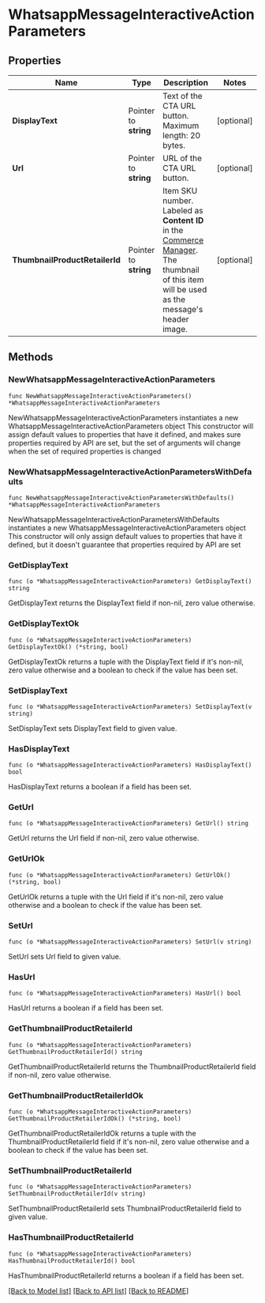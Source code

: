 # WhatsappMessageInteractiveActionParameters

## Properties

Name | Type | Description | Notes
------------ | ------------- | ------------- | -------------
**DisplayText** | Pointer to **string** | Text of the CTA URL button. Maximum length: 20 bytes. | [optional] 
**Url** | Pointer to **string** | URL of the CTA URL button. | [optional] 
**ThumbnailProductRetailerId** | Pointer to **string** | Item SKU number. Labeled as **Content ID** in the [Commerce Manager](https://business.facebook.com/commerce). The thumbnail of this item will be used as the message&#39;s header image. | [optional] 

## Methods

### NewWhatsappMessageInteractiveActionParameters

`func NewWhatsappMessageInteractiveActionParameters() *WhatsappMessageInteractiveActionParameters`

NewWhatsappMessageInteractiveActionParameters instantiates a new WhatsappMessageInteractiveActionParameters object
This constructor will assign default values to properties that have it defined,
and makes sure properties required by API are set, but the set of arguments
will change when the set of required properties is changed

### NewWhatsappMessageInteractiveActionParametersWithDefaults

`func NewWhatsappMessageInteractiveActionParametersWithDefaults() *WhatsappMessageInteractiveActionParameters`

NewWhatsappMessageInteractiveActionParametersWithDefaults instantiates a new WhatsappMessageInteractiveActionParameters object
This constructor will only assign default values to properties that have it defined,
but it doesn't guarantee that properties required by API are set

### GetDisplayText

`func (o *WhatsappMessageInteractiveActionParameters) GetDisplayText() string`

GetDisplayText returns the DisplayText field if non-nil, zero value otherwise.

### GetDisplayTextOk

`func (o *WhatsappMessageInteractiveActionParameters) GetDisplayTextOk() (*string, bool)`

GetDisplayTextOk returns a tuple with the DisplayText field if it's non-nil, zero value otherwise
and a boolean to check if the value has been set.

### SetDisplayText

`func (o *WhatsappMessageInteractiveActionParameters) SetDisplayText(v string)`

SetDisplayText sets DisplayText field to given value.

### HasDisplayText

`func (o *WhatsappMessageInteractiveActionParameters) HasDisplayText() bool`

HasDisplayText returns a boolean if a field has been set.

### GetUrl

`func (o *WhatsappMessageInteractiveActionParameters) GetUrl() string`

GetUrl returns the Url field if non-nil, zero value otherwise.

### GetUrlOk

`func (o *WhatsappMessageInteractiveActionParameters) GetUrlOk() (*string, bool)`

GetUrlOk returns a tuple with the Url field if it's non-nil, zero value otherwise
and a boolean to check if the value has been set.

### SetUrl

`func (o *WhatsappMessageInteractiveActionParameters) SetUrl(v string)`

SetUrl sets Url field to given value.

### HasUrl

`func (o *WhatsappMessageInteractiveActionParameters) HasUrl() bool`

HasUrl returns a boolean if a field has been set.

### GetThumbnailProductRetailerId

`func (o *WhatsappMessageInteractiveActionParameters) GetThumbnailProductRetailerId() string`

GetThumbnailProductRetailerId returns the ThumbnailProductRetailerId field if non-nil, zero value otherwise.

### GetThumbnailProductRetailerIdOk

`func (o *WhatsappMessageInteractiveActionParameters) GetThumbnailProductRetailerIdOk() (*string, bool)`

GetThumbnailProductRetailerIdOk returns a tuple with the ThumbnailProductRetailerId field if it's non-nil, zero value otherwise
and a boolean to check if the value has been set.

### SetThumbnailProductRetailerId

`func (o *WhatsappMessageInteractiveActionParameters) SetThumbnailProductRetailerId(v string)`

SetThumbnailProductRetailerId sets ThumbnailProductRetailerId field to given value.

### HasThumbnailProductRetailerId

`func (o *WhatsappMessageInteractiveActionParameters) HasThumbnailProductRetailerId() bool`

HasThumbnailProductRetailerId returns a boolean if a field has been set.


[[Back to Model list]](../README.md#documentation-for-models) [[Back to API list]](../README.md#documentation-for-api-endpoints) [[Back to README]](../README.md)


